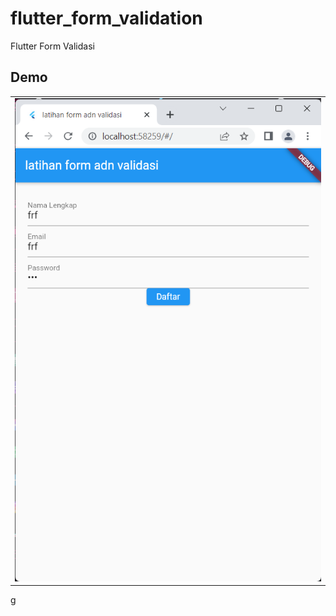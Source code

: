 # flutter_form_validation

Flutter Form Validasi

## Demo
| | 
|:-------------------------:|
|<img width="1024" src="https://github.com/MasSahal/flutter_form_validation/blob/main/assets/home.png?raw=true">
g